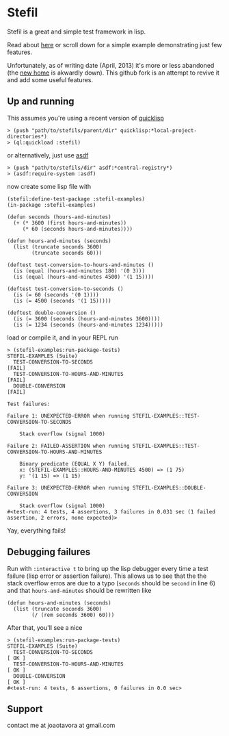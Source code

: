 Stefil
======

Stefil is a great and simple test framework in lisp.

Read about [here][old-intro] or scroll down for a simple example demonstrating
just few features.

Unfortunately, as of writing date (April, 2013) it's more or less abandoned (the
[new home][new-home] is akwardly down). This github fork is an attempt to
revive it and add some useful features.

Up and running
--------------

This assumes you're using a recent version of [quicklisp][quicklisp]

    > (push "path/to/stefils/parent/dir" quicklisp:*local-project-directories*)
    > (ql:quickload :stefil)

or alternatively, just use [asdf][asdf]

    > (push "path/to/stefils/dir" asdf:*central-registry*)
    > (asdf:require-system :asdf)

now create some lisp file with

    (stefil:define-test-package :stefil-examples)
    (in-package :stefil-examples)

    (defun seconds (hours-and-minutes)
      (+ (* 3600 (first hours-and-minutes))
         (* 60 (seconds hours-and-minutes))))

    (defun hours-and-minutes (seconds)
      (list (truncate seconds 3600)
            (truncate seconds 60)))

    (deftest test-conversion-to-hours-and-minutes ()
      (is (equal (hours-and-minutes 180) '(0 3)))
      (is (equal (hours-and-minutes 4500) '(1 15))))

    (deftest test-conversion-to-seconds ()
      (is (= 60 (seconds '(0 1))))
      (is (= 4500 (seconds '(1 15)))))

    (deftest double-conversion ()
      (is (= 3600 (seconds (hours-and-minutes 3600))))
      (is (= 1234 (seconds (hours-and-minutes 1234)))))

load or compile it, and in your REPL run

    > (stefil-examples:run-package-tests)
    STEFIL-EXAMPLES (Suite)
      TEST-CONVERSION-TO-SECONDS                                                    [FAIL]
      TEST-CONVERSION-TO-HOURS-AND-MINUTES                                          [FAIL]
      DOUBLE-CONVERSION                                                             [FAIL]

    Test failures:

    Failure 1: UNEXPECTED-ERROR when running STEFIL-EXAMPLES::TEST-CONVERSION-TO-SECONDS

        Stack overflow (signal 1000)

    Failure 2: FAILED-ASSERTION when running STEFIL-EXAMPLES::TEST-CONVERSION-TO-HOURS-AND-MINUTES

        Binary predicate (EQUAL X Y) failed.
        x: (STEFIL-EXAMPLES::HOURS-AND-MINUTES 4500) => (1 75)
        y: '(1 15) => (1 15)

    Failure 3: UNEXPECTED-ERROR when running STEFIL-EXAMPLES::DOUBLE-CONVERSION

        Stack overflow (signal 1000)
    #<test-run: 4 tests, 4 assertions, 3 failures in 0.031 sec (1 failed assertion, 2 errors, none expected)>

Yay, everything fails!

Debugging failures
------------------

Run with `:interactive t` to bring up the lisp debugger every time a test
failure (lisp error or assertion failure). This allows us to
see that the the stack overflow erros are due to a typo (`seconds` should be
`second` in line 6) and that `hours-and-minutes` should be rewritten like

    (defun hours-and-minutes (seconds)
      (list (truncate seconds 3600)
            (/ (rem seconds 3600) 60)))

After that, you'll see a nice

    > (stefil-examples:run-package-tests)
    STEFIL-EXAMPLES (Suite)
      TEST-CONVERSION-TO-SECONDS                                                    [ OK ]
      TEST-CONVERSION-TO-HOURS-AND-MINUTES                                          [ OK ]
      DOUBLE-CONVERSION                                                             [ OK ]
    #<test-run: 4 tests, 6 assertions, 0 failures in 0.0 sec>

Support
-------

contact me at joaotavora at gmail.com

[old-intro]: http://common-lisp.net/project/stefil/index-old.shtml
[new-home]: http://dwim.hu/project/hu.dwim.stefil
[quicklisp]: quicklisp.org
[asdf]: http://common-lisp.net/project/asdf/
